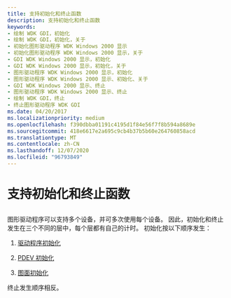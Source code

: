 ```yaml
---
title: 支持初始化和终止函数
description: 支持初始化和终止函数
keywords:
- 绘制 WDK GDI，初始化
- 绘制 WDK GDI，初始化，关于
- 初始化图形驱动程序 WDK Windows 2000 显示
- 初始化图形驱动程序 WDK Windows 2000 显示，关于
- GDI WDK Windows 2000 显示，初始化
- GDI WDK Windows 2000 显示，初始化，关于
- 图形驱动程序 WDK Windows 2000 显示，初始化
- 图形驱动程序 WDK Windows 2000 显示、初始化、关于
- GDI WDK Windows 2000 显示、终止
- 图形驱动程序 WDK Windows 2000 显示、终止
- 绘制 WDK GDI，终止
- 终止图形驱动程序 WDK GDI
ms.date: 04/20/2017
ms.localizationpriority: medium
ms.openlocfilehash: f390dbba01191c4195d1f84e56f7f8b594a8689e
ms.sourcegitcommit: 418e6617e2a695c9cb4b37b5b60e264760858acd
ms.translationtype: MT
ms.contentlocale: zh-CN
ms.lasthandoff: 12/07/2020
ms.locfileid: "96793849"
---
```

# <a name="supporting-initialization-and-termination-functions"></a>支持初始化和终止函数


## <span id="ddk_supporting_initialization_and_termination_functions_gg"></span><span id="DDK_SUPPORTING_INITIALIZATION_AND_TERMINATION_FUNCTIONS_GG"></span>


图形驱动程序可以支持多个设备，并可多次使用每个设备。 因此，初始化和终止发生在三个不同的层中，每个层都有自己的计时。 初始化按以下顺序发生：

1.  [驱动程序初始化](driver-initialization-and-cleanup.md)

2.  [PDEV 初始化](pdev-initialization-and-cleanup.md)

3.  [图面初始化](enabling-and-disabling-the-surface.md)

终止发生顺序相反。

 

 





